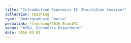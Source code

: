 ```yaml
---
title: "Introduction Economics II (Recitation Session)"
collection: teaching
type: "Undergraduate Course"
permalink: /teaching/2016_Econ102
venue: "AYBU, Economics Department"
date: 2016-03-01
---
```

